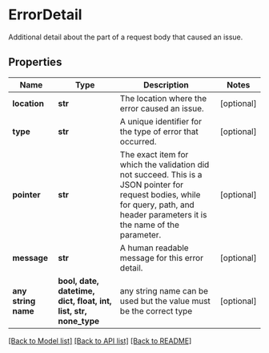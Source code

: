 # ErrorDetail

Additional detail about the part of a request body that caused an issue.

## Properties
Name | Type | Description | Notes
------------ | ------------- | ------------- | -------------
**location** | **str** | The location where the error caused an issue. | [optional] 
**type** | **str** | A unique identifier for the type of error that occurred. | [optional] 
**pointer** | **str** | The exact item for which the validation did not succeed. This is a JSON pointer for request bodies, while for query, path, and header parameters it is the name of the parameter. | [optional] 
**message** | **str** | A human readable message for this error detail. | [optional] 
**any string name** | **bool, date, datetime, dict, float, int, list, str, none_type** | any string name can be used but the value must be the correct type | [optional]

[[Back to Model list]](../README.md#documentation-for-models) [[Back to API list]](../README.md#documentation-for-api-endpoints) [[Back to README]](../README.md)


